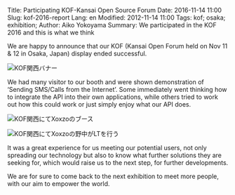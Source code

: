 Title: Participating KOF-Kansai Open Source Forum
Date: 2016-11-14 11:00 
Slug: kof-2016-report
Lang: en
Modified: 2012-11-14 11:00
Tags: kof; osaka; exhibition;
Author: Aiko Yokoyama
Summary: We participated in the KOF 2016 and this is what we think

We are happy to announce that our KOF (Kansai Open Forum held on Nov 11 & 12 in
Osaka, Japan) display ended successful.

![KOF関西バナー]({filename}/images/kof.jpg)

We had many visitor to our booth and were shown demonstration of ‘Sending
SMS/Calls from the Internet’. Some immediately went thinking how to integrate
the API into their own applications, while others tried to work out how this
could work or just simply enjoy what our API does.

![KOF関西にてXoxzoのブース]({filename}/images/kof-booth.jpg)

![KOF関西にてXoxzoの野中がLTを行う]({filename}/images/kof-akira-lt.jpg)

It was a great experience for us meeting our potential users, not only spreading
our technology but also to know what further solutions they are seeking for,
which would raise us to the next step, for further developments.

We are for sure to come back to the next exhibition to meet more people, with
our aim to empower the world.
